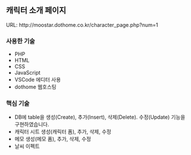 
<h2>캐릭터 소개 페이지</h2>
URL: http://moostar.dothome.co.kr/character_page.php?num=1

<h3>사용한 기술</h3>
<ul>
  <li>PHP</li>
  <li>HTML</li>
  <li>CSS</li>
  <li>JavaScript</li>
  <li>VSCode 에디터 사용</li>
  <li>dothome 웹호스팅</li>
</ul>


<h3>핵심 기술</h3>
<ul>
  <li>DB에 table을 생성(Create), 추가(Insert), 삭제(Delete). 수정(Update) 기능을 구현하였습니다.</li>
  <li>캐릭터 시트 생성(캐릭터 폼), 추가, 삭제, 수정</li>
  <li>메모 생성(메모 폼), 추가, 삭제, 수정</li>
  <li>날씨 이펙트</li>
</ul>
